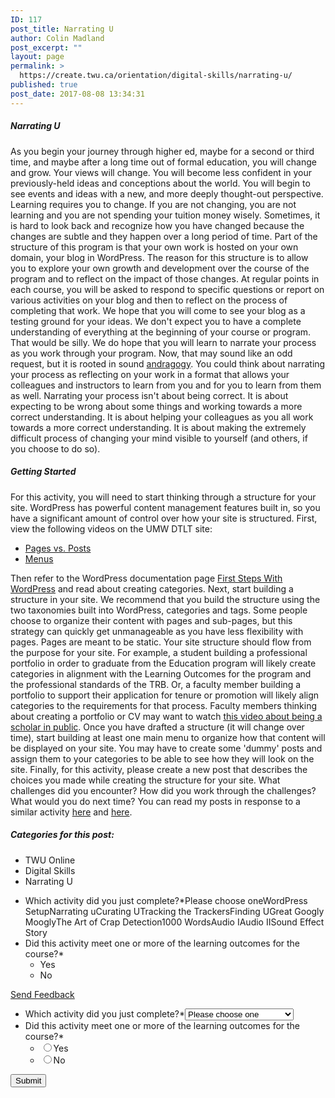 ```yaml
---
ID: 117
post_title: Narrating U
author: Colin Madland
post_excerpt: ""
layout: page
permalink: >
  https://create.twu.ca/orientation/digital-skills/narrating-u/
published: true
post_date: 2017-08-08 13:34:31
---
```

<h5>Narrating U</h5>

As you begin your journey through higher ed, maybe for a second or third time, and maybe after a long time out of formal education, you will change and grow. Your views will change. You will become less confident in your previously&#45;held ideas and conceptions about the world. You will begin to see events and ideas with a new, and more deeply thought&#45;out perspective. Learning requires you to change. If you are not changing, you are not learning and you are not spending your tuition money wisely. Sometimes, it is hard to look back and recognize how you have changed because the changes are subtle and they happen over a long period of time. Part of the structure of this program is that your own work is hosted on your own domain, your blog in WordPress. The reason for this structure is to allow you to explore your own growth and development over the course of the program and to reflect on the impact of those changes. At regular points in each course, you will be asked to respond to specific questions or report on various activities on your blog and then to reflect on the process of completing that work. We hope that you will come to see your blog as a testing ground for your ideas. We don't expect you to have a complete understanding of everything at the beginning of your course or program. That would be silly. We do hope that you will learn to narrate your process as you work through your program. Now, that may sound like an odd request, but it is rooted in sound <a href="https://en.wikipedia.org/wiki/Andragogy">andragogy</a>. You could think about narrating your process as reflecting on your work in a format that allows your colleagues and instructors to learn from you and for you to learn from them as well. Narrating your process isn't about being correct. It is about expecting to be wrong about some things and working towards a more correct understanding. It is about helping your colleagues as you all work towards a more correct understanding. It is about making the extremely difficult process of changing your mind visible to yourself (and others, if you choose to do so).

<h5>Getting Started</h5>

For this activity, you will need to start thinking through a structure for your site. WordPress has powerful content management features built in, so you have a significant amount of control over how your site is structured. First, view the following videos on the UMW DTLT site:

<ul>
<li><a href="http://umw.domains/wordpress-basics/#posts">Pages vs. Posts</a></li>
<li><a href="http://umw.domains/wordpress-basics/#menu">Menus</a></li>
</ul>

Then refer to the WordPress documentation page <a href="https://codex.wordpress.org/First_Steps_With_WordPress#Setting_Up_Your_Site">First Steps With WordPress</a> and read about creating categories. Next, start building a structure in your site. We recommend that you build the structure using the two taxonomies built into WordPress, categories and tags. Some people choose to organize their content with pages and sub&#45;pages, but this strategy can quickly get unmanageable as you have less flexibility with pages. Pages are meant to be static. Your site structure should flow from the purpose for your site. For example, a student building a professional portfolio in order to graduate from the Education program will likely create categories in alignment with the Learning Outcomes for the program and the professional standards of the TRB. Or, a faculty member building a portfolio to support their application for tenure or promotion will likely align categories to the requirements for that process. Faculty members thinking about creating a portfolio or CV may want to watch <a href="https://youtu.be/6uRnQdtfDpE">this video about being a scholar in public</a>. Once you have drafted a structure (it will change over time), start building at least one main menu to organize how that content will be displayed on your site. You may have to create some 'dummy' posts and assign them to your categories to be able to see how they will look on the site. Finally, for this activity, please create a new post that describes the choices you made while creating the structure for your site. What challenges did you encounter? How did you work through the challenges? What would you do next time? You can read my posts in response to a similar activity <a href="http://merelearning.ca/reflecting/structuring-my-show/">here</a> and <a href="http://merelearning.ca/reflecting/refining-the-structure/">here</a>.

<h5>Categories for this post:</h5>

<ul>
<li>TWU Online</li>
<li>Digital Skills</li>
<li>Narrating U</li>
</ul>

<form id="gform_4" action="/orientation/wp-admin/post.php" enctype="multipart/form-data" method="post">
<ul id="gform_fields_4" class="gform_fields top_label form_sublabel_below description_below">
    <li id="field_4_3" class="gfield gfield_contains_required field_sublabel_below field_description_below gfield_visibility_visible"><label class="gfield_label" for="input_4_3">Which activity did you just complete?*</label>Please choose oneWordPress SetupNarrating uCurating UTracking the TrackersFinding UGreat Googly MooglyThe Art of Crap Detection1000 WordsAudio IAudio IISound Effect Story</li>
    <li id="field_4_2" class="gfield gfield_contains_required field_sublabel_below field_description_below gfield_visibility_visible"><label class="gfield_label">Did this activity meet one or more of the learning outcomes for the course?*</label>
<ul id="input_4_2" class="gfield_radio">
    <li class="gchoice_4_2_0"><label id="label_4_2_0" for="choice_4_2_0">Yes</label></li>
    <li class="gchoice_4_2_1"><label id="label_4_2_1" for="choice_4_2_1">No</label></li>
</ul>
</li>
</ul>
</form>

<!--/themify_builder_static-->

<!--themify_builder_static--><a href="#" data-behavior="toggle" data-label="Send Feedback" data-lesslabel="NVM" data-hover="light-green" data-remove="green"> Send Feedback </a>
 
 <form method='post' enctype='multipart/form-data' id='gform_4' action='/orientation/wp-admin/admin-ajax.php'> <ul id='gform_fields_4' class='gform_fields top_label form_sublabel_below description_below'><li id='field_4_3' class='gfield gfield_contains_required field_sublabel_below field_description_below gfield_visibility_visible' ><label class='gfield_label' for='input_4_3' >Which activity did you just complete?*</label><select name='input_3' id='input_4_3' class='medium gfield_select' aria-required="true" aria-invalid="false"><option value='' selected='selected' class='gf_placeholder'>Please choose one</option><option value='WordPress Setup' >WordPress Setup</option><option value='Narrating u' >Narrating u</option><option value='Curating U' >Curating U</option><option value='Tracking the Trackers' >Tracking the Trackers</option><option value='Finding U' >Finding U</option><option value='Great Googly Moogly' >Great Googly Moogly</option><option value='The Art of Crap Detection' >The Art of Crap Detection</option><option value='1000 Words' >1000 Words</option><option value='Audio I' >Audio I</option><option value='Audio II' >Audio II</option><option value='Sound Effect Story' >Sound Effect Story</option></select></li><li id='field_4_2' class='gfield gfield_contains_required field_sublabel_below field_description_below gfield_visibility_visible' ><label class='gfield_label' >Did this activity meet one or more of the learning outcomes for the course?*</label><ul class='gfield_radio' id='input_4_2'><li class='gchoice_4_2_0'><input name='input_2' type='radio' value='Yes' id='choice_4_2_0' /><label for='choice_4_2_0' id='label_4_2_0'>Yes</label></li><li class='gchoice_4_2_1'><input name='input_2' type='radio' value='No' id='choice_4_2_1' /><label for='choice_4_2_1' id='label_4_2_1'>No</label></li></ul></li> </ul> <input type='submit' id='gform_submit_button_4' class='gform_button button' value='Submit' onclick='if(window["gf_submitting_4"]){return false;} window["gf_submitting_4"]=true; ' onkeypress='if( event.keyCode == 13 ){ if(window["gf_submitting_4"]){return false;} window["gf_submitting_4"]=true; jQuery("#gform_4").trigger("submit",[true]); }' /> <input type='hidden' class='gform_hidden' name='is_submit_4' value='1' /> <input type='hidden' class='gform_hidden' name='gform_submit' value='4' /> <input type='hidden' class='gform_hidden' name='gform_unique_id' value='' /> <input type='hidden' class='gform_hidden' name='state_4' value='WyJbXSIsImM2ZjNkYjlmODMyMWYxZWZiYTAxZGZiYjBlMzZkMzY2Il0=' /> <input type='hidden' class='gform_hidden' name='gform_target_page_number_4' id='gform_target_page_number_4' value='0' /> <input type='hidden' class='gform_hidden' name='gform_source_page_number_4' id='gform_source_page_number_4' value='1' /> <input type='hidden' name='gform_field_values' value='' /> </form><!--/themify_builder_static-->